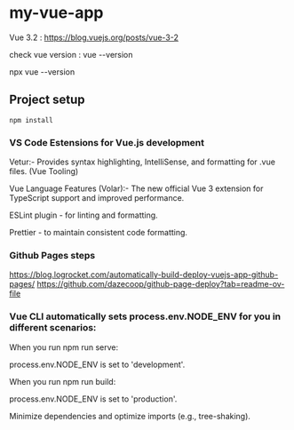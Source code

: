 # my-vue-app
Vue 3.2 : https://blog.vuejs.org/posts/vue-3-2

check vue version : vue --version

npx vue --version  

## Project setup
```
npm install
```
### VS Code Estensions for Vue.js development
Vetur:- Provides syntax highlighting, IntelliSense, and formatting for .vue files. (Vue Tooling)

Vue Language Features (Volar):- The new official Vue 3 extension for TypeScript support and improved performance.

ESLint plugin - for linting and formatting.

Prettier - to maintain consistent code formatting.
### Github Pages steps
https://blog.logrocket.com/automatically-build-deploy-vuejs-app-github-pages/
https://github.com/dazecoop/github-page-deploy?tab=readme-ov-file

###  Vue CLI automatically sets process.env.NODE_ENV for you in different scenarios:

When you run npm run serve:

process.env.NODE_ENV is set to 'development'.

When you run npm run build:

process.env.NODE_ENV is set to 'production'.

Minimize dependencies and optimize imports (e.g., tree-shaking).

### <script setup>

In <script setup>, all functions, variables, and imports are top-level — so onClicked is directly available to the template.

You don’t need to define a methods object like in the options API.


Introduced in Vue 3.2

Not supported in Vue 2 at all (even with composition API plugin)

It’s part of the Composition API improvements that Vue 3 brought in

If you're using Vue 2:

You’re limited to the Options API (with data, methods, computed, etc.)

You can use the Composition API plugin in Vue 2.7+, but still no <script setup>


### Compiles and hot-reloads for development
```
npm run serve
```
runs on http://localhost:8080/
### Compiles and minifies for production
```
npm run build
```

### Lints and fixes files
```
npm run lint
```

### Customize configuration
See [Configuration Reference](https://cli.vuejs.org/config/).

### see where this package is used
npm ls @achrinza/node-ipc
